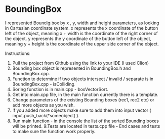 # BoundingBox
I represented Boundig box by x , y, width and height parameters, as looking in Cartesian coordinate system.
x  represents the x coordinate of the button left of the object, meaning x + width is the coordinate of the right corner of the object.
y  represents the y coordinate of the button left of the object, meaning y + height is the coordinate of the upper side corner of the object.

Instructions:
1. Pull the project from Github using the link to your IDE (I used Clion)
2. Bounding box object is represented in BoundingBox.h and BoundingBox.cpp.
3. Function to determine if two objects intersect / invalid / separate is in BoundingBox.cpp - isColliding.
4. Soring function is in main.cpp - boxVectorSort.
5. Get into main.cpp file, in the main function currently there is a template.
6. Change parameters of the existing Bounding boxes (rec1, rec2 etc) or add more objects as you wish.
7. If you added more objects make sure to add them into input vector ( input.push_back(*someobject) ).
8. Run main function - in the console the list of the sorted Bounding boxes will be printed.
9.Tests are located in tests.cpp file - End cases and tests to make sure the function work properly.
